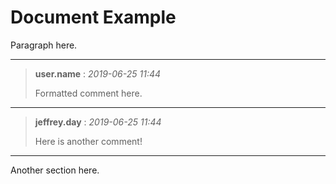 <!-- @DOC {1DA} -->
<!-- $title {preprocessor info} -->
# Document Example

<!-- @SECTION {1SA} -->
Paragraph here.

<!-- @COMMENT {1CA} -->
---
> **user.name** : *2019-06-25 11:44*
>
> Formatted comment here.

<!-- @COMMENT {1CA} -->
---
> **jeffrey.day** : *2019-06-25 11:44*
>
> Here is another comment!
---

<!-- @SECTION {1SB} -->
Another section here.
